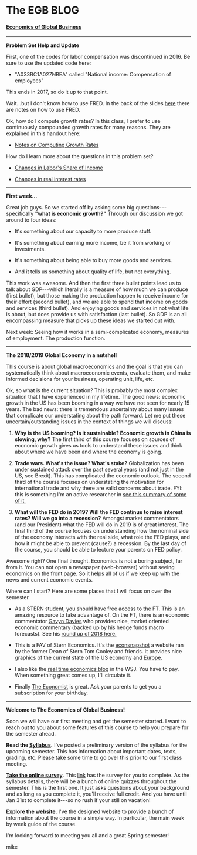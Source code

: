 # The EGB BLOG
#### [Economics of Global Business](index.md)

---

**Problem Set Help and Update**

First, one of the codes for labor compensation was discontinued in 2016. Be sure to use the updated code here:

- "A033RC1A027NBEA" called "National income: Compensation of employees"

This ends in 2017, so do it up to that point.

Wait...but I don't know how to use FRED. In the back of the slides [here](https://github.com/mwaugh0328/EGB/raw/master/materials/measurement/week1.measurement_egb.pdf) there are notes on how to use FRED.

Ok, how do I compute growth rates? In this class, I prefer to use continuously compounded growth rates for many reasons. They are explained in this handout here:

  - [Notes on Computing Growth Rates](https://github.com/mwaugh0328/EGB/raw/master/materials/measurement/notes_growth_rates.pdf)

How do I learn more about the questions in this problem set?

- [Changes in Labor's Share of Income](http://conversableeconomist.blogspot.com/2017/02/the-declining-us-labor-share-explicated.html)

- [Changes in real interest rates](https://obamawhitehouse.archives.gov/blog/2015/07/14/decline-long-term-interest-rates)

---

**First week...**

Great job guys. So we started off by asking some big questions---specifically **"what is economic growth?"** Through our discussion we got around to four ideas:

- It's something about our capacity to more produce stuff.

- It's something about earning more income, be it from working or investments.

- It's something about being able to buy more goods and services.

- And it tells us something about quality of life, but not everything.

This work was awesome. And then the first three bullet points lead us to talk about GDP---which literally is a measure of how much we can produce (first bullet), but those making the production happen to receive income for their effort (second bullet), and we are able to spend that income on goods and services (third bullet). And enjoying goods and services in not what life is about, but does provide us with satisfaction (last bullet). So GDP is an all encompassing measure that picks up these ideas we started out with.

Next week: Seeing how it works in a semi-complicated economy, measures of employment. The production function.  

---
**The 2018/2019 Global Economy in a nutshell**

This course is about global macroeconomics and the goal is that you can systematically think about macroeconomic events, evaluate them, and make informed decisions for your business, operating unit, life, etc.

Ok, so what is the current situation? This is probably the most complex situation that I have experienced in my lifetime. The good news: economic growth in the US has been booming in a way we have not seen for nearly 15 years. The bad news: there is tremendous uncertainty about many issues that complicate our understating about the path forward.  Let me put these uncertain/outstanding issues in the context of things we will discuss:

1. **Why is the US booming? Is it sustainable? Economic growth in China is slowing, why?** The first third of this course focuses on sources of economic growth gives us tools to understand these issues and think about where we have been and where the economy is going.

2. **Trade wars. What's the issue? What's stake?** Globalization has been under sustained attack over the past several years (and not just in the US, see Brexit). This has complicated the economic outlook. The second third of the course focuses on understating the motivation for international trade and why there are valid concerns about trade. FYI: this is something I'm an active researcher in [see this summary of some of it.](http://www.waugheconomics.com/uploads/2/2/5/6/22563786/ntd_lw_tax.pdf)   

3. **What will the FED do in 2019? Will the FED continue to raise interest rates? Will we go into a recession?** Amongst market commentators (and our President) what the FED will do in 2019 is of great interest. The final third of the course focuses on understanding how the nominal side of the economy interacts with the real side, what role the FED plays, and how it might be able to prevent (cause?) a recession. By the last day of the course, you should be able to lecture your parents on FED policy.

Awesome right? One final thought. Economics is not a boring subject, far from it. You can not open a newspaper (web-browser) without seeing economics on the front page. So it helps all of us if we keep up with the news and current economic events.

Where can I start? Here are some places that I will focus on over the semester.

- As a STERN student, you should have free access to the FT. This is an amazing resource to take advantage of. On the FT, there is an economic commentator [Gavyn Davies](https://www.ft.com/gavyn-davies) who provides nice, market oriented economic commentary (backed up by his hedge funds macro forecasts). See his [round up of 2018 here.](https://www.ft.com/content/2c4af54a-fbe0-11e8-aebf-99e208d3e521)

- This is a FAV of Stern Economics. It's the [econsnapshot](https://www.econsnapshot.com/) a website ran by the former Dean of Stern Tom Cooley and friends. It provides nice graphics of the current state of the US economy and [Europe](https://europeansnapshot.com/).

- I also like the [real time economics blog](https://blogs.wsj.com/economics/) in the WSJ. You have to pay. When something great comes up, I'll circulate it.  

- Finally [The Economist](https://www.economist.com/) is great. Ask your parents to get you a subscription for your birthday.  


---

**Welcome to The Economics of Global Business!**

Soon we will have our first meeting and get the semester started. I want to reach out to you about some features of this course to help you prepare for the semester ahead.

**Read the [Syllabus](https://github.com/mwaugh0328/EGB/raw/master/materials/syllabus/syllabus_waugh_egb_spring_2019.pdf).** I've posted a preliminary version of the syllabus for the upcoming semester. This has information about important dates, texts, grading, etc. Please take some time to go over this prior to our first class meeting.

**[Take the online survey](https://docs.google.com/forms/d/e/1FAIpQLSdpE_eI2_znxkrBR9s_3rZB_Ky4JZIc_p4pNKzj7iLYciU79Q/viewform?usp=sf_link).** This [link](https://docs.google.com/forms/d/e/1FAIpQLSdpE_eI2_znxkrBR9s_3rZB_Ky4JZIc_p4pNKzj7iLYciU79Q/viewform?usp=sf_link) has the survey for you to complete. As the syllabus details, there will be a bunch of online quizzes throughout the semester. This is the first one. It just asks questions about your background and as long as you complete it, you'll receive full credit. And you have until Jan 31st to complete it---so no rush if your still on vacation!

**Explore the [website](https://mwaugh0328.github.io/EGB/).** I've the designed website to provide a bunch of information about the course in a simple way. In particular, the main week by week guide of the course.

I'm looking forward to meeting you all and a great Spring semester!

mike
